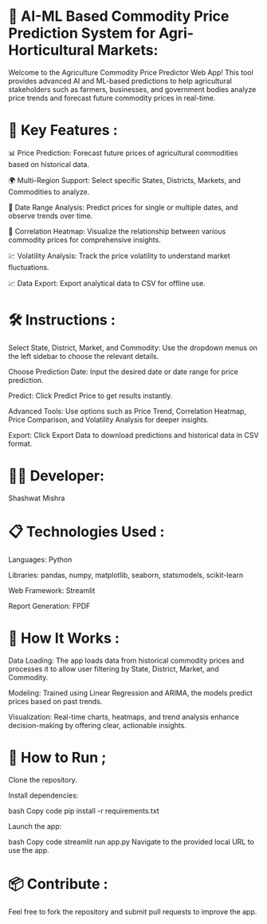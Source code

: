 # 🌾 AI-ML Based Commodity Price Prediction System for Agri-Horticultural Markets: 

Welcome to the Agriculture Commodity Price Predictor Web App! This tool provides advanced AI and ML-based predictions to help agricultural stakeholders such as farmers, businesses, and government bodies analyze price trends and forecast future commodity prices in real-time.

# 🚀 Key Features :

📊 Price Prediction: Forecast future prices of agricultural commodities based on historical data.

🌍 Multi-Region Support: Select specific States, Districts, Markets, and Commodities to analyze.

📅 Date Range Analysis: Predict prices for single or multiple dates, and observe trends over time.

🧮 Correlation Heatmap: Visualize the relationship between various commodity prices for comprehensive insights.

💹 Volatility Analysis: Track the price volatility to understand market fluctuations.

📈 Data Export: Export analytical data to CSV for offline use.

# 🛠️ Instructions :
Select State, District, Market, and Commodity: Use the dropdown menus on the left sidebar to choose the relevant details.

Choose Prediction Date: Input the desired date or date range for price prediction.

Predict: Click Predict Price to get results instantly.

Advanced Tools: Use options such as Price Trend, Correlation Heatmap, Price Comparison, and Volatility Analysis for deeper insights.

Export: Click Export Data to download predictions and historical data in CSV format.

# 🧑‍💻 Developer:

Shashwat Mishra


# 📋 Technologies Used :

Languages: Python

Libraries: pandas, numpy, matplotlib, seaborn, statsmodels, scikit-learn

Web Framework: Streamlit

Report Generation: FPDF

# 🎯 How It Works :
Data Loading: The app loads data from historical commodity prices and processes it to allow user filtering by State, District, Market, and Commodity.

Modeling: Trained using Linear Regression and ARIMA, the models predict prices based on past trends.

Visualization: Real-time charts, heatmaps, and trend analysis enhance decision-making by offering clear, actionable insights.

# 🔧 How to Run ;

Clone the repository.

Install dependencies:

bash
Copy code
pip install -r requirements.txt

Launch the app:

bash
Copy code
streamlit run app.py
Navigate to the provided local URL to use the app.
# 📦 Contribute : 
Feel free to fork the repository and submit pull requests to improve the app.
